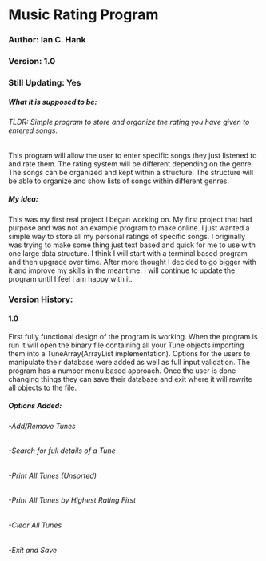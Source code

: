 # Music Rating Program

### Author: Ian C. Hank
### Version: 1.0
### Still Updating: Yes


##### What it is supposed to be:

###### TLDR: Simple program to store and organize the rating you have given to entered songs. 
This program will allow the user to enter specific songs they just listened to and rate them. The rating system will be different
depending on the genre. The songs can be organized and kept within a structure. The structure will be able to organize and show
lists of songs within different genres.  

##### My Idea:
This was my first real project I began working on. My first project that had purpose and was not an example program to make 
online. I just wanted a simple way to store all my personal ratings of specific songs. I originally was trying to make some
thing just text based and quick for me to use with one large data structure. I think I will start with a terminal based program
and then upgrade over time. After more thought I decided to go bigger with it and improve my skills in the meantime. I will 
continue to update the program until I feel I am happy with it. 

### Version History:
#### 1.0
First fully functional design of the program is working. When the program is run it will open the binary file containing all
your Tune objects importing them into a TuneArray(ArrayList implementation). Options for the users to manipulate their database were
added as well as full input validation. The program has a number menu based approach. Once the user is done changing things they can
save their database and exit where it will rewrite all objects to the file.
##### Options Added:
###### -Add/Remove Tunes
###### -Search for full details of a Tune
###### -Print All Tunes (Unsorted)
###### -Print All Tunes by Highest Rating First
###### -Clear All Tunes
###### -Exit and Save
